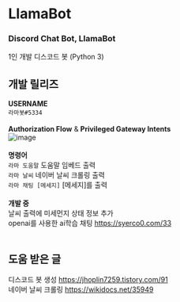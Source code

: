 # LlamaBot

### Discord Chat Bot, LlamaBot <br/>
1인 개발 디스코드 봇 (Python 3) <br/>

## 개발 릴리즈
**USERNAME** <br/>
`라마봇#5334` <br/> <br/>
**Authorization Flow** & **Privileged Gateway Intents** <br/>
![image](https://github.com/eukkcha/LlamaBot/assets/127178816/4a8edd50-27c6-45c7-995b-ccf4ea92bce7) <br/> <br/>
**명령어** <br/>
`라마 도움말` 도움말 임베드 출력 <br/>
`라마 날씨` 네이버 날씨 크롤링 출력 <br/>
`라마 채팅 [메세지]` [메세지]를 출력 <br/> <br/>
**개발 중** <br/>
날씨 출력에 미세먼지 상태 정보 추가 <br/>
openai를 사용한 ai학습 채팅 https://syerco0.com/33 <br/> <br/>

## 도움 받은 글 <br/>
디스코드 봇 생성 https://jhoplin7259.tistory.com/91 <br/>
네이버 날씨 크롤링 https://wikidocs.net/35949 <br/>
